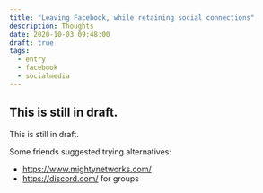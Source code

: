 ```yaml
---
title: "Leaving Facebook, while retaining social connections"
description: Thoughts
date: 2020-10-03 09:48:00
draft: true
tags:
  - entry
  - facebook
  - socialmedia
---
```

This is still in draft.
---

This is still in draft.

Some friends suggested trying alternatives:
- https://www.mightynetworks.com/
- https://discord.com/ for groups
